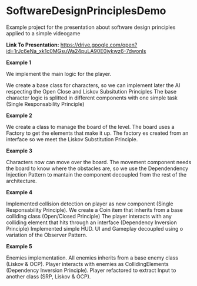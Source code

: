 # SoftwareDesignPrinciplesDemo
Example project for the presentation about software design principles applied to a simple videogame

**Link To Presentation:** https://drive.google.com/open?id=1rJc6eNa_xk1c0MGsuWa24puLA90E0jykwz6-7dwonls

**Example 1**

We implement the main logic for the player.

We create a base class for characters, so we can implement later the AI respecting the Open Close and Liskov Subsitution Principles
The base character logic is splitted in different components with one simple task (Single Responsability Principle)

**Example 2**

We create a class to manage the board of the level.
The board uses a Factory to get the elements that make it up. The factory es created from an interface so we meet the Liskov Substitution Principle.

**Example 3**

Characters now can move over the board. 
The movement component needs the board to know where the obstacles are, so we use the Dependendency Injection Pattern to mantain the component decoupled from the rest of the architecture.

**Example 4**

Implemented collision detection on player as new component (Single Responsability Principle).
We create a Coin item that inherits from a base colliding class (Open/Closed Principle)
The player interacts with any colliding element that hits through an interface (Dependency Inversion Principle)
Implemented simple HUD. UI and Gameplay decoupled using o variation of the Observer Pattern.

**Example 5**

Enemies implementation. All enemies inherits from a base enemy class (Liskov & OCP).
Player interacts with enemies as CollidingElements (Dependency Inversion Principle).
Player refactored to extract Input to another class (SRP, Liskov & OCP). 